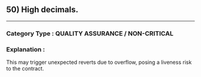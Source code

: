 ##   50) High decimals.



---

### **Category Type** : QUALITY ASSURANCE / NON-CRITICAL


### **Explanation** : 

 This may trigger unexpected reverts due to overflow, posing a liveness risk to the contract.

